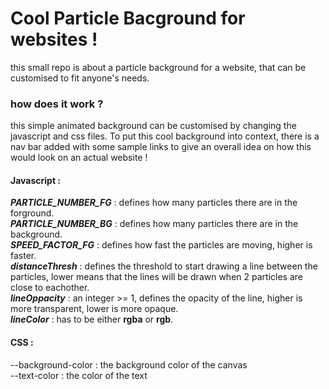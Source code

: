 # Cool Particle Bacground for websites !
this small repo is about a particle background for a website, that can be customised to fit anyone's needs.

### how does it work ?
this simple animated background can be customised by changing the javascript and css files. To put this cool background into context, there is a nav bar added with some sample links to give an overall idea on how this would look on an actual website !

#### Javascript :
***PARTICLE_NUMBER_FG*** : defines how many particles there are in the forground.<br />
***PARTICLE_NUMBER_BG*** : defines how many particles there are in the background.<br />
***SPEED_FACTOR_FG*** : defines how fast the particles are moving, higher is faster.<br />
***distanceThresh*** : defines the threshold to start drawing a line between the particles, lower means that the lines will be drawn when 2 particles are close to eachother.<br />
***lineOppacity*** : an integer >= 1, defines the opacity of the line, higher is more transparent, lower is more opaque.<br />
***lineColor*** : has to be either **rgba** or **rgb**.<br />


#### CSS :
--background-color : the background color of the canvas <br />
--text-color : the color of the text
